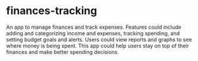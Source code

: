 # finances-tracking
An app to manage finances and track expenses. Features could include adding and categorizing income and expenses, tracking spending, and setting budget goals and alerts. Users could view reports and graphs to see where money is being spent. This app could help users stay on top of their finances and make better spending decisions.
